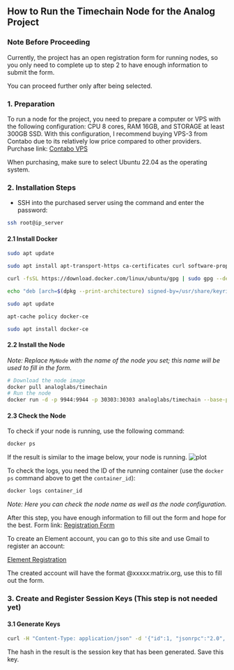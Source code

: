 ## How to Run the Timechain Node for the Analog Project

### Note Before Proceeding
Currently, the project has an open registration form for running nodes, so you only need to complete up to step 2 to have enough information to submit the form.

You can proceed further only after being selected.

### 1. Preparation

To run a node for the project, you need to prepare a computer or VPS with the following configuration: CPU 8 cores, RAM 16GB, and STORAGE at least 300GB SSD. With this configuration, I recommend buying VPS-3 from Contabo due to its relatively low price compared to other providers.
Purchase link: [Contabo VPS](https://contabo.com/en/vps/cloud-vps-3/?image=ubuntu.267&qty=1&contract=1&storage-type=vps-3-1-2-tb-ssd)

When purchasing, make sure to select Ubuntu 22.04 as the operating system.

### 2. Installation Steps

- SSH into the purchased server using the command and enter the password:

```bash
ssh root@ip_server
```

#### 2.1 Install Docker

```bash
sudo apt update

sudo apt install apt-transport-https ca-certificates curl software-properties-common

curl -fsSL https://download.docker.com/linux/ubuntu/gpg | sudo gpg --dearmor -o /usr/share/keyrings/docker-archive-keyring.gpg

echo "deb [arch=$(dpkg --print-architecture) signed-by=/usr/share/keyrings/docker-archive-keyring.gpg] https://download.docker.com/linux/ubuntu $(lsb_release -cs) stable" | sudo tee /etc/apt/sources.list.d/docker.list > /dev/null

sudo apt update

apt-cache policy docker-ce

sudo apt install docker-ce
```

#### 2.2 Install the Node

*Note: Replace `MyNode` with the name of the node you set; this name will be used to fill in the form.*

```bash
# Download the node image
docker pull analoglabs/timechain
# Run the node
docker run -d -p 9944:9944 -p 30303:30303 analoglabs/timechain --base-path /data --rpc-external  --unsafe-rpc-external --rpc-methods=unsafe --name=MyNode --telemetry-url "wss://telemetry.analog.one/submit 0"
```

#### 2.3 Check the Node

To check if your node is running, use the following command:

```bash
docker ps
```

If the result is similar to the image below, your node is running.
![plot](./images/anh1.jpg)

To check the logs, you need the ID of the running container (use the `docker ps` command above to get the `container_id`):

```bash
docker logs container_id
```
*Note: Here you can check the node name as well as the node configuration.*

After this step, you have enough information to fill out the form and hope for the best. Form link: [Registration Form](https://l5d87lam6fy.typeform.com/to/kwlADm6U)

To create an Element account, you can go to this site and use Gmail to register an account:

[Element Registration](https://app.element.io/)

The created account will have the format @xxxxx:matrix.org, use this to fill out the form.

### 3. Create and Register Session Keys (This step is not needed yet)

#### 3.1 Generate Keys

```bash
curl -H "Content-Type: application/json" -d '{"id":1, "jsonrpc":"2.0", "method": "author_rotateKeys", "params":[]}' http://127.0.0.1:9944
```

The hash in the result is the session key that has been generated. Save this key.
```